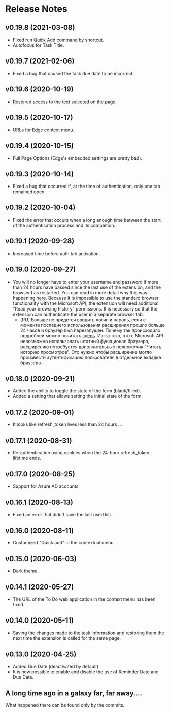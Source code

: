 # Release Notes

## v0.19.8 (2021-03-08)

- Fixed run Quick Add command by shortcut.
- Autofocus for Task Title.

## v0.19.7 (2021-02-06)

- Fixed a bug that caused the task due date to be incorrect.

## v0.19.6 (2020-10-19)

- Restored access to the text selected on the page.

## v0.19.5 (2020-10-17)

- URLs for Edge context menu.

## v0.19.4 (2020-10-15)

- Full Page Options (Edge's embedded settings are pretty bad).

## v0.19.3 (2020-10-14)

- Fixed a bug that occurred if, at the time of authentication, only one tab remained open.

## v0.19.2 (2020-10-04)

- Fixed the error that occurs when a long enough time between the start of the authentication process and its completion.

## v0.19.1 (2020-09-28)

- Increased time before auth tab activation.

## v0.19.0 (2020-09-27)

- You will no longer have to enter your username and password if more than 24 hours have passed since the last use of the extension, and the browser has restarted. You can read in more detail why this was happening [here](http://bit.ly/24h-issue). Because it is impossible to use the standard browser functionality with the Microsoft API, the extension will need additional "Read your browsing history" permissions. It is necessary so that the extension can authenticate the user in a separate browser tab.
  - [RU] Больше не придется вводить логин и пароль, если с момента последнего использования расширения прошло больше 24 часов и браузер был перезапущен. Почему так происходило подробней можно почитать [здесь](http://bit.ly/24h-issue). Из-за того, что с Microsoft API невозможно использовать штатный функционал браузера, расширению потребуется дополнительные полномочия "Читать историю просмотров". Это нужно чтобы расширение могло произвести аутентификацию пользователя в отдельной вкладке браузера.

## v0.18.0 (2020-09-21)

- Added the ability to toggle the state of the form (blank/filled).
- Added a setting that allows setting the initial state of the form.

## v0.17.2 (2020-09-01)

- It looks like refresh_token lives less than 24 hours ...

## v0.17.1 (2020-08-31)

- Re-authentication using cookies when the 24-hour refresh_token lifetime ends.

## v0.17.0 (2020-08-25)

- Support for Azure AD accounts.

## v0.16.1 (2020-08-13)

- Fixed an error that didn't save the last used list.

## v0.16.0 (2020-08-11)

- Customized "Quick add" in the contextual menu.

## v0.15.0 (2020-06-03)

- Dark theme.

## v0.14.1 (2020-05-27)

- The URL of the To Do web application in the context menu has been fixed.

## v0.14.0 (2020-05-11)

- Saving the changes made to the task information and restoring them
  the next time the extension is called for the same page.

## v0.13.0 (2020-04-25)

- Added Due Date (deactivated by default).
- It is now possible to enable and disable the use of Reminder Date and Due Date.

## A long time ago in a galaxy far, far away….

What happened there can be found only by the commits.
